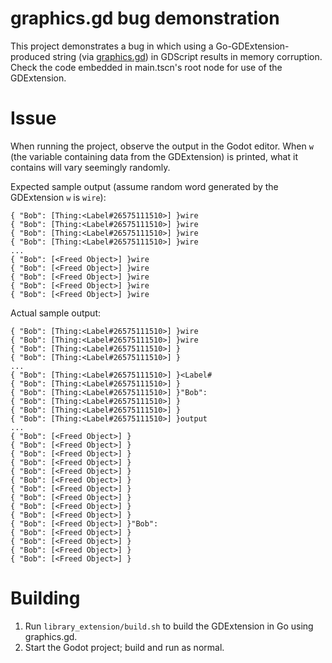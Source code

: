 # graphics.gd bug demonstration

This project demonstrates a bug in which using a Go-GDExtension-produced string (via [graphics.gd](https://github.com/grow-graphics/gd)) in GDScript results in memory corruption. Check the code embedded in main.tscn's root node for use of the GDExtension.

# Issue
When running the project, observe the output in the Godot editor. When `w` (the variable containing data from the GDExtension) is printed, what it contains will vary seemingly randomly.

Expected sample output (assume random word generated by the GDExtension `w` is `wire`):
```
{ "Bob": [Thing:<Label#26575111510>] }wire
{ "Bob": [Thing:<Label#26575111510>] }wire
{ "Bob": [Thing:<Label#26575111510>] }wire
{ "Bob": [Thing:<Label#26575111510>] }wire
...
{ "Bob": [<Freed Object>] }wire
{ "Bob": [<Freed Object>] }wire
{ "Bob": [<Freed Object>] }wire
{ "Bob": [<Freed Object>] }wire
{ "Bob": [<Freed Object>] }wire
```
Actual sample output:
```
{ "Bob": [Thing:<Label#26575111510>] }wire
{ "Bob": [Thing:<Label#26575111510>] }wire
{ "Bob": [Thing:<Label#26575111510>] }
{ "Bob": [Thing:<Label#26575111510>] }
...
{ "Bob": [Thing:<Label#26575111510>] }<Label#
{ "Bob": [Thing:<Label#26575111510>] }
{ "Bob": [Thing:<Label#26575111510>] }"Bob": 
{ "Bob": [Thing:<Label#26575111510>] }
{ "Bob": [Thing:<Label#26575111510>] }
{ "Bob": [Thing:<Label#26575111510>] }output
...
{ "Bob": [<Freed Object>] }
{ "Bob": [<Freed Object>] }
{ "Bob": [<Freed Object>] }
{ "Bob": [<Freed Object>] }
{ "Bob": [<Freed Object>] }
{ "Bob": [<Freed Object>] }
{ "Bob": [<Freed Object>] }
{ "Bob": [<Freed Object>] }
{ "Bob": [<Freed Object>] }
{ "Bob": [<Freed Object>] }
{ "Bob": [<Freed Object>] }"Bob": 
{ "Bob": [<Freed Object>] }
{ "Bob": [<Freed Object>] }
{ "Bob": [<Freed Object>] }
{ "Bob": [<Freed Object>] }

```


# Building
1. Run `library_extension/build.sh` to build the GDExtension in Go using graphics.gd.
2. Start the Godot project; build and run as normal.
